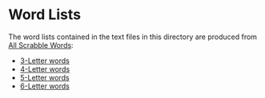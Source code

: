 # Word Lists

The word lists contained in the text files in this directory are produced from [All Scrabble Words](http://www.allscrabblewords.com):

- [3-Letter words](http://www.allscrabblewords.com/3-letter-words/)
- [4-Letter words](http://www.allscrabblewords.com/4-letter-words/)
- [5-Letter words](http://www.allscrabblewords.com/5-letter-words/)
- [6-Letter words](http://www.allscrabblewords.com/6-letter-words/)
